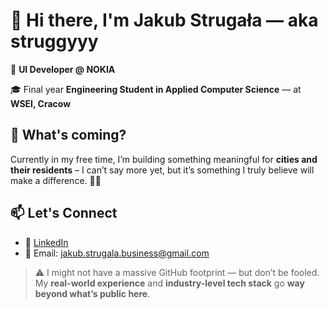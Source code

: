 # 👋 Hi there, I'm Jakub Strugała — aka **struggyyy**

💼 **UI Developer @ NOKIA**  

🎓 Final year **Engineering Student in Applied Computer Science** — at **WSEI, Cracow**

## 👀 What's coming?
Currently in my free time, I’m building something meaningful for **cities and their residents** – I can’t say more yet, but it’s something I truly believe will make a difference. 🌆🤫

## 📫 Let's Connect

- 💼 [LinkedIn](https://www.linkedin.com/in/jakub-struga%C5%82a-041094281/)   
- 📧 Email: jakub.strugala.business@gmail.com


> ⚠️ I might not have a massive GitHub footprint — but don’t be fooled.  
> My **real-world experience** and **industry-level tech stack** go **way beyond what’s public here**.
